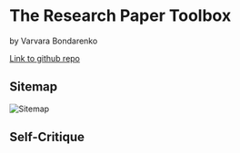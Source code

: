 # The Research Paper Toolbox
by Varvara Bondarenko

[Link to github repo](https://github.com/udig-v/com421-project.git) 

## Sitemap
![Sitemap](../com421-project/images/illustrations/Sitemap.png)

## Self-Critique